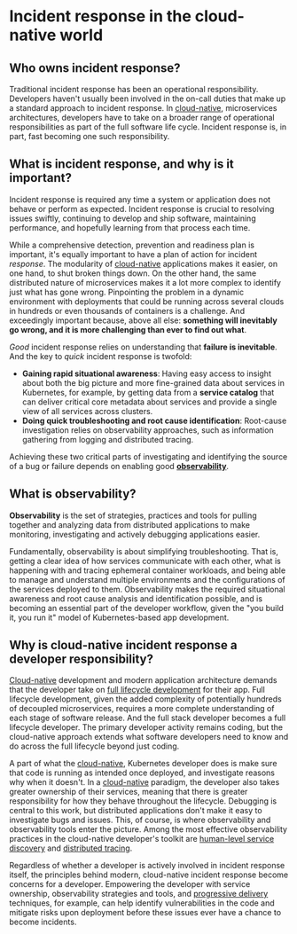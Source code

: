 # Incident response in the cloud-native world

## Who owns incident response?

Traditional incident response has been an operational responsibility. Developers haven't usually been involved in the on-call duties that make up a standard approach to incident response. In [cloud-native](/products/ambassador-cloud/), microservices architectures, developers have to take on a broader range of operational responsibilities as part of the full software life cycle. Incident response is, in part, fast becoming one such responsibility.

## What is incident response, and why is it important?

Incident response is required any time a system or application does not behave or perform as expected. Incident response is crucial to resolving issues swiftly, continuing to develop and ship software, maintaining performance, and hopefully learning from that process each time.

While a comprehensive detection, prevention and readiness plan is important, it's equally important to have a plan of action for incident _response_. The modularity of [cloud-native](/learn/kubernetes-glossary/cloud-native/) applications makes it easier, on one hand, to shut broken things down. On the other hand, the same distributed nature of microservices makes it a lot more complex to identify just what has gone wrong. Pinpointing the problem in a dynamic environment with deployments that could be running across several clouds in hundreds or even thousands of containers is a challenge. And exceedingly important because, above all else: **something will inevitably go wrong, and it is more challenging than ever to find out what**. 

_Good_ incident response relies on understanding that **failure is inevitable**. And the key to _quick_ incident response is twofold:

*   **Gaining rapid situational awareness**: Having easy access to insight about both the big picture and more fine-grained data about services in Kubernetes, for example, by getting data from a **service catalog** that can deliver critical core metadata about services and provide a single view of all services across clusters. 
*   **Doing quick troubleshooting and root cause identification**: Root-cause investigation relies on observability approaches, such as information gathering from logging and distributed tracing.

Achieving these two critical parts of investigating and identifying the source of a bug or failure depends on enabling good **[observability](/learn/kubernetes-glossary/observability/)**.

## What is observability?

**Observability** is the set of strategies, practices and tools for pulling together and analyzing data from distributed applications to make monitoring, investigating and actively debugging applications easier. 

Fundamentally, observability is about simplifying troubleshooting. That is, getting a clear idea of how services communicate with each other, what is happening with and tracing ephemeral container workloads, and being able to manage and understand multiple environments and the configurations of the services deployed to them. Observability makes the required situational awareness and root cause analysis and identification possible, and is becoming an essential part of the developer workflow, given the "you build it, you run it" model of Kubernetes-based app development.

## Why is cloud-native incident response a developer responsibility?

[Cloud-native](/resources/enabling-full-cycle-development-kubernetes/) development and modern application architecture demands that the developer take on [full lifecycle development](../../../../../kubernetes/latest/concepts/devloop/) for their app. Full lifecycle development, given the added complexity of potentially hundreds of decoupled microservices, requires a more complete understanding of each stage of software release. And the full stack developer becomes a full lifecycle developer. The primary developer activity remains coding, but the cloud-native approach extends what software developers need to know and do across the full lifecycle beyond just coding. 

A part of what the [cloud-native](/resources/cloud-native-workflow-gitops-and-kubernetes/), Kubernetes developer does is make sure that code is running as intended once deployed, and investigate reasons why when it doesn't. In a [cloud-native](/resources/why-cloud-native/) paradigm, the developer also takes greater ownership of their services, meaning that there is greater responsibility for how they behave throughout the lifecycle. Debugging is central to this work, but distributed applications don't make it easy to investigate bugs and issues. This, of course, is where observability and observability tools enter the picture. Among the most effective observability practices in the cloud-native developer's toolkit are [human-level service discovery](../../reference/annotations/) and [distributed tracing](../../../../../telepresence/latest/concepts/context-prop/#what-is-distributed-tracing). 

Regardless of whether a developer is actively involved in incident response itself, the principles behind modern, cloud-native incident response become concerns for a developer. Empowering the developer with service ownership, observability strategies and tools, and [progressive delivery](/docs/argo/latest/concepts/cicd/) techniques, for example, can help identify vulnerabilities in the code and mitigate risks upon deployment before these issues ever have a chance to become incidents.  

